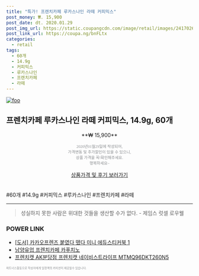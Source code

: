 ```yaml
--- 
title: "특가! 프렌치카페 루카스나인 라떼 커피믹스" 
post_money: ₩. 15,900 
post_date: dt. 2020.01.29 
post_img_url: https://static.coupangcdn.com/image/retail/images/241702641861657-1b08d870-cd7c-4a07-9423-9cd1bc856eba.jpg 
post_link_url: https://coupa.ng/bnFLtx 
categories: 
  - retail 
tags: 
  - 60개 
  - 14.9g 
  - 커피믹스 
  - 루카스나인 
  - 프렌치카페 
  - 라떼 
--- 
```

[![foo](https://static.coupangcdn.com/image/retail/images/241702641861657-1b08d870-cd7c-4a07-9423-9cd1bc856eba.jpg)](https://coupa.ng/bnFLtx) 

## 프렌치카페 루카스나인 라떼 커피믹스, 14.9g, 60개 
<p style="text-align: center;">**₩ 15,900**</p> 
<p style="text-align: center;"><span style="color: #898c8f; font-family: Georgia,Times,serif; font-size: 0.75em;">2020년01월29일에 작성되어, <br>가격변동 및 추가할인이 있을 수 있으니,<br> 상품 가격을 꼭!확인해주세요.<br>행복하세요~</span> 
</p>	 
<div markdown="0" style="text-align: center;"><a href="https://coupa.ng/bnFLtx" class="btn btn--success">상품가격 및 후기 보러가기</a></div> 
<br><br> 
  #60개 #14.9g #커피믹스 #루카스나인 #프렌치카페 #라떼 
<hr> 

> 성실하지 못한 사람은 위대한 것들을 생산할 수가 없다. - 제임스 럿셀 로우웰 


### POWER LINK

* <a href="https://blog.naver.com/sakai111/221782917269" target="_blank">[도서] 카카오프렌즈 붙였다 뗐다 미니 에듀스티커북 1</a>
* <a href="https://blog.naver.com/sakai111/221785119357" target="_blank">남양유업 프렌치카페 카푸치노</a>
* <a href="https://blog.naver.com/santokki14/221785561394" target="_blank">프렌치캣 AK분당점 프렌치캣 네이비스트라이프 MTMQ96DKT260N5</a>

<span style="color: #898c8f; font-family: Georgia,Times,serif; font-size: 0.55em;">파트너스활동으로 작성자에게 일정액의 커미션이 제공될수 있습니다.</span> 
